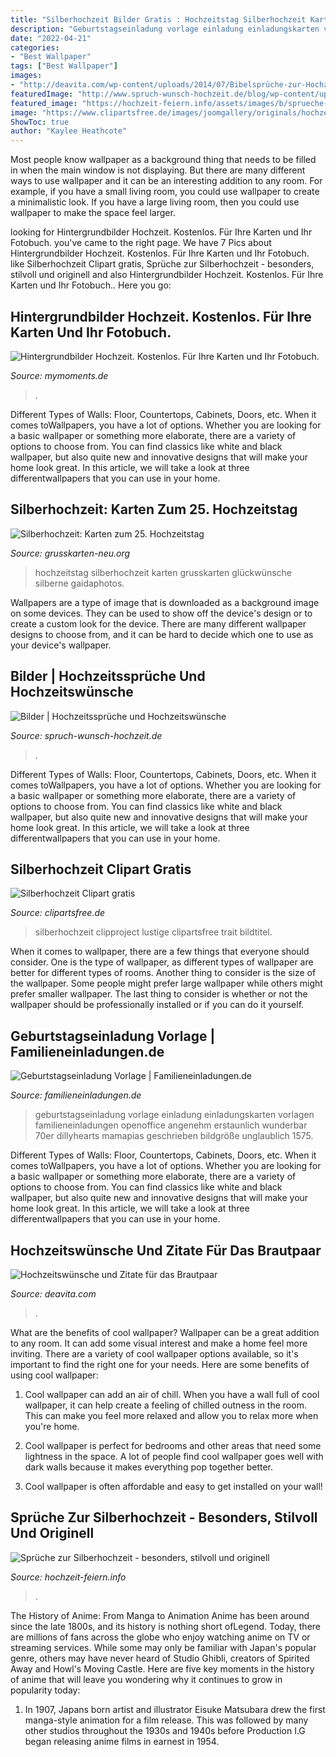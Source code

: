 ```yaml
---
title: "Silberhochzeit Bilder Gratis : Hochzeitstag Silberhochzeit Karten Grusskarten Glückwünsche Silberne Gaidaphotos"
description: "Geburtstagseinladung vorlage einladung einladungskarten vorlagen familieneinladungen openoffice angenehm erstaunlich wunderbar 70er dillyhearts mamapias geschrieben bildgröße unglaublich 1575"
date: "2022-04-21"
categories:
- "Best Wallpaper"
tags: ["Best Wallpaper"]
images:
- "http://deavita.com/wp-content/uploads/2014/07/Bibelsprüche-zur-Hochzeit-mit-Herz.jpg"
featuredImage: "http://www.spruch-wunsch-hochzeit.de/blog/wp-content/uploads/2014/12/Love_Bird_Tree-e1419074983962.jpg"
featured_image: "https://hochzeit-feiern.info/assets/images/b/sprueche-silberne-hochzeit-5b24e04b.jpg"
image: "https://www.clipartsfree.de/images/joomgallery/originals/hochzeit_40/silberhochzeit_clipart_gratis_20130601_1555959110.png"
ShowToc: true
author: "Kaylee Heathcote"
---
```



Most people know wallpaper as a background thing that needs to be filled in when the main window is not displaying. But there are many different ways to use wallpaper and it can be an interesting addition to any room. For example, if you have a small living room, you could use wallpaper to create a minimalistic look. If you have a large living room, then you could use wallpaper to make the space feel larger.

	

		
looking for Hintergrundbilder Hochzeit. Kostenlos. Für Ihre Karten und Ihr Fotobuch. you've came to the right page. We have 7 Pics about Hintergrundbilder Hochzeit. Kostenlos. Für Ihre Karten und Ihr Fotobuch. like Silberhochzeit Clipart gratis, Sprüche zur Silberhochzeit - besonders, stilvoll und originell and also Hintergrundbilder Hochzeit. Kostenlos. Für Ihre Karten und Ihr Fotobuch.. Here you go:
		
    
## Hintergrundbilder Hochzeit. Kostenlos. Für Ihre Karten Und Ihr Fotobuch.

<img loading=lazy src="https://www.mymoments.de/fileadmin/hintergrundbilder/Hochzeit/Swirls01.jpg" onerror="this.onerror=null;this.src='https://tse2.mm.bing.net/th?id=OIP.4Llq1ibyW0_VHVxbW9OZDwHaHa&amp;pid=15.1';" alt="Hintergrundbilder Hochzeit. Kostenlos. Für Ihre Karten und Ihr Fotobuch.">

_Source: mymoments.de_

>. 

	

Different Types of Walls: Floor, Countertops, Cabinets, Doors, etc.
When it comes toWallpapers, you have a lot of options. Whether you are looking for a basic wallpaper or something more elaborate, there are a variety of options to choose from. You can find classics like white and black wallpaper, but also quite new and innovative designs that will make your home look great. In this article, we will take a look at three differentwallpapers that you can use in your home.

    
## Silberhochzeit: Karten Zum 25. Hochzeitstag

<img loading=lazy src="https://grusskarten-neu.org/kostenlose-grusskarten/ngg_featured/silberhochzeit-karte.jpg" onerror="this.onerror=null;this.src='https://tse4.mm.bing.net/th?id=OIP.tcclYQ5tiJHAumZgXiwBbQHaE8&amp;pid=15.1';" alt="Silberhochzeit: Karten zum 25. Hochzeitstag">

_Source: grusskarten-neu.org_

>hochzeitstag silberhochzeit karten grusskarten glückwünsche silberne gaidaphotos. 

	

Wallpapers are a type of image that is downloaded as a background image on some devices. They can be used to show off the device's design or to create a custom look for the device. There are many different wallpaper designs to choose from, and it can be hard to decide which one to use as your device's wallpaper.

    
## Bilder | Hochzeitssprüche Und Hochzeitswünsche

<img loading=lazy src="http://www.spruch-wunsch-hochzeit.de/blog/wp-content/uploads/2014/12/Love_Bird_Tree-e1419074983962.jpg" onerror="this.onerror=null;this.src='https://tse3.mm.bing.net/th?id=OIP.LRJ3qwGKiFSSeHYkmA55CwHaEW&amp;pid=15.1';" alt="Bilder | Hochzeitssprüche und Hochzeitswünsche">

_Source: spruch-wunsch-hochzeit.de_

>. 

	

Different Types of Walls: Floor, Countertops, Cabinets, Doors, etc.
When it comes toWallpapers, you have a lot of options. Whether you are looking for a basic wallpaper or something more elaborate, there are a variety of options to choose from. You can find classics like white and black wallpaper, but also quite new and innovative designs that will make your home look great. In this article, we will take a look at three differentwallpapers that you can use in your home.

    
## Silberhochzeit Clipart Gratis

<img loading=lazy src="https://www.clipartsfree.de/images/joomgallery/originals/hochzeit_40/silberhochzeit_clipart_gratis_20130601_1555959110.png" onerror="this.onerror=null;this.src='https://tse1.mm.bing.net/th?id=OIP.nnU2LhD1EvV5MNT3g013KwHaHa&amp;pid=15.1';" alt="Silberhochzeit Clipart gratis">

_Source: clipartsfree.de_

>silberhochzeit clipproject lustige clipartsfree trait bildtitel. 

	

When it comes to wallpaper, there are a few things that everyone should consider. One is the type of wallpaper, as different types of wallpaper are better for different types of rooms. Another thing to consider is the size of the wallpaper. Some people might prefer large wallpaper while others might prefer smaller wallpaper. The last thing to consider is whether or not the wallpaper should be professionally installed or if you can do it yourself.

    
## Geburtstagseinladung Vorlage | Familieneinladungen.de

<img loading=lazy src="https://www.familieneinladungen.de/images/products/l/geburtstagseinladung_vorlage_1574_0.jpg" onerror="this.onerror=null;this.src='https://tse4.mm.bing.net/th?id=OIP.EWkZ4X01y0R3rosbNXSNTAHaKP&amp;pid=15.1';" alt="Geburtstagseinladung Vorlage | Familieneinladungen.de">

_Source: familieneinladungen.de_

>geburtstagseinladung vorlage einladung einladungskarten vorlagen familieneinladungen openoffice angenehm erstaunlich wunderbar 70er dillyhearts mamapias geschrieben bildgröße unglaublich 1575. 

	

Different Types of Walls: Floor, Countertops, Cabinets, Doors, etc.
When it comes toWallpapers, you have a lot of options. Whether you are looking for a basic wallpaper or something more elaborate, there are a variety of options to choose from. You can find classics like white and black wallpaper, but also quite new and innovative designs that will make your home look great. In this article, we will take a look at three differentwallpapers that you can use in your home.

    
## Hochzeitswünsche Und Zitate Für Das Brautpaar

<img loading=lazy src="http://deavita.com/wp-content/uploads/2014/07/Bibelsprüche-zur-Hochzeit-mit-Herz.jpg" onerror="this.onerror=null;this.src='https://tse4.mm.bing.net/th?id=OIP.9sZmJPg5EO0nwaarPTrmpgHaE_&amp;pid=15.1';" alt="Hochzeitswünsche und Zitate für das Brautpaar">

_Source: deavita.com_

>. 

	

What are the benefits of cool wallpaper?
Wallpaper can be a great addition to any room. It can add some visual interest and make a home feel more inviting. There are a variety of cool wallpaper options available, so it's important to find the right one for your needs. Here are some benefits of using cool wallpaper: 
1. Cool wallpaper can add an air of chill. When you have a wall full of cool wallpaper, it can help create a feeling of chilled outness in the room. This can make you feel more relaxed and allow you to relax more when you're home. 

2. Cool wallpaper is perfect for bedrooms and other areas that need some lightness in the space. A lot of people find cool wallpaper goes well with dark walls because it makes everything pop together better. 

3. Cool wallpaper is often affordable and easy to get installed on your wall!

    
## Sprüche Zur Silberhochzeit - Besonders, Stilvoll Und Originell

<img loading=lazy src="https://hochzeit-feiern.info/assets/images/b/sprueche-silberne-hochzeit-5b24e04b.jpg" onerror="this.onerror=null;this.src='https://tse1.mm.bing.net/th?id=OIP.TQ5bRGfdjcj6gtByzsXjmwAAAA&amp;pid=15.1';" alt="Sprüche zur Silberhochzeit - besonders, stilvoll und originell">

_Source: hochzeit-feiern.info_

>. 

	

The History of Anime: From Manga to Animation
Anime has been around since the late 1800s, and its history is nothing short ofLegend. Today, there are millions of fans across the globe who enjoy watching anime on TV or streaming services. While some may only be familiar with Japan's popular genre, others may have never heard of Studio Ghibli, creators of Spirited Away and Howl's Moving Castle. Here are five key moments in the history of anime that will leave you wondering why it continues to grow in popularity today:
1) In 1907, Japans born artist and illustrator Eisuke Matsubara drew the first manga-style animation for a film release. This was followed by many other studios throughout the 1930s and 1940s before Production I.G began releasing anime films in earnest in 1954.

